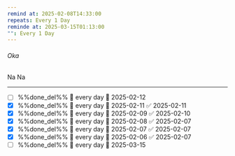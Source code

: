 ```yaml
---
remind at: 2025-02-08T14:33:00
repeats: Every 1 Day
reminde at: 2025-03-15T01:13:00
"": Every 1 Day
---
```

###### Oka 
Na Na

---
- [ ] %%done_del%% 🔁 every day 📅 2025-02-12
- [x] %%done_del%% 🔁 every day 📅 2025-02-11 ✅ 2025-02-11
- [x] %%done_del%% 🔁 every day 📅 2025-02-09 ✅ 2025-02-10
- [x] %%done_del%% 🔁 every day 📅 2025-02-08 ✅ 2025-02-07
- [x] %%done_del%% 🔁 every day 📅 2025-02-07 ✅ 2025-02-07
- [x] %%done_del%% 🔁 every day 📅 2025-02-06 ✅ 2025-02-07
- [ ] %%done_del%% 🔁 every day 📅 2025-03-15